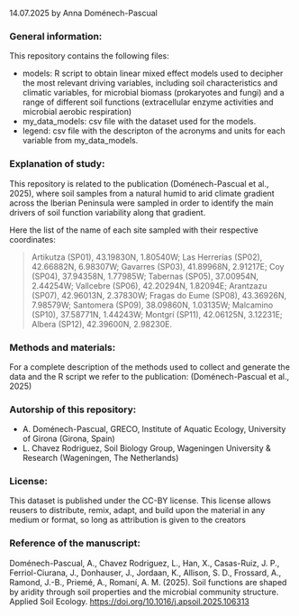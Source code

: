 14.07.2025 by Anna Doménech-Pascual

### General information:
This repository contains the following files:
- models: R script to obtain linear mixed effect models used to decipher the most relevant driving variables, including soil characteristics and climatic variables, for microbial biomass (prokaryotes and fungi) and a range of different soil functions (extracellular enzyme activities and microbial aerobic respiration)
- my_data_models: csv file with the dataset used for the models.
- legend: csv file with the descripton of the acronyms and units for each variable from my_data_models.

### Explanation of study:
This repository is related to the publication (Doménech-Pascual et al., 2025), where soil samples from a natural humid to arid climate gradient across the Iberian Peninsula were sampled in order to identify the main drivers of soil function variability along that gradient.

Here the list of the name of each site sampled with their respective coordinates:
  > Artikutza (SP01), 43.19830N, 1.80540W; Las Herrerías (SP02), 42.66882N, 6.98307W; Gavarres (SP03), 41.89968N, 2.91217E; Coy (SP04), 37.94358N, 1.77985W; Tabernas (SP05), 37.00954N, 2.44254W; Vallcebre (SP06), 42.20294N, 1.82094E; Arantzazu (SP07), 42.96013N, 2.37830W; Fragas do Eume (SP08), 43.36926N, 7.98579W; Santomera (SP09), 38.09860N, 1.03135W; Malcamino (SP10), 37.58771N, 1.44243W; Montgrí (SP11), 42.06125N, 3.12231E; Albera (SP12), 42.39600N, 2.98230E.


### Methods and materials:
For a complete description of the methods used to collect and generate the data and the R script we refer to the publication:
(Doménech-Pascual et al., 2025)

### Autorship of this repository:
- A. Doménech-Pascual, GRECO, Institute of Aquatic Ecology, University of Girona (Girona, Spain)
- L. Chavez Rodriguez, Soil Biology Group, Wageningen University & Research (Wageningen, The Netherlands)

### License:
This dataset is published under the CC-BY license.
This license allows reusers to distribute, remix, adapt, and build upon the material in any medium or format, so long as attribution is given to the creators


### Reference of the manuscript:
Doménech-Pascual, A., Chavez Rodriguez, L., Han, X., Casas-Ruiz, J. P., Ferriol-Ciurana, J., Donhauser, J., Jordaan, K., Allison, S. D., Frossard, A., Ramond, J.-B., Priemé, A., Romaní, A. M. (2025). Soil functions are shaped by aridity through soil properties and the microbial community structure. Applied Soil Ecology. https://doi.org/10.1016/j.apsoil.2025.106313
